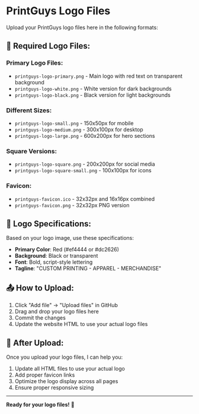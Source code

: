 # PrintGuys Logo Files

Upload your PrintGuys logo files here in the following formats:

## 📁 Required Logo Files:

### Primary Logo Files:
- `printguys-logo-primary.png` - Main logo with red text on transparent background
- `printguys-logo-white.png` - White version for dark backgrounds  
- `printguys-logo-black.png` - Black version for light backgrounds

### Different Sizes:
- `printguys-logo-small.png` - 150x50px for mobile
- `printguys-logo-medium.png` - 300x100px for desktop
- `printguys-logo-large.png` - 600x200px for hero sections

### Square Versions:
- `printguys-logo-square.png` - 200x200px for social media
- `printguys-logo-square-small.png` - 100x100px for icons

### Favicon:
- `printguys-favicon.ico` - 32x32px and 16x16px combined
- `printguys-favicon.png` - 32x32px PNG version

## 🎨 Logo Specifications:

Based on your logo image, use these specifications:
- **Primary Color**: Red (#ef4444 or #dc2626)
- **Background**: Black or transparent
- **Font**: Bold, script-style lettering
- **Tagline**: "CUSTOM PRINTING - APPAREL - MERCHANDISE"

## 📤 How to Upload:

1. Click "Add file" → "Upload files" in GitHub
2. Drag and drop your logo files here
3. Commit the changes
4. Update the website HTML to use your actual logo files

## 🔄 After Upload:

Once you upload your logo files, I can help you:
1. Update all HTML files to use your actual logo
2. Add proper favicon links
3. Optimize the logo display across all pages
4. Ensure proper responsive sizing

---

**Ready for your logo files!** 🎨